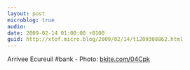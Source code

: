 ```yaml
---
layout: post
microblog: true
audio: 
date: 2009-02-14 01:00:00 +0100
guid: http://xtof.micro.blog/2009/02/14/t1209308862.html
---
```

Arrivee Ecureuil #bank  - Photo: [bkite.com/04Cpk](http://bkite.com/04Cpk)
